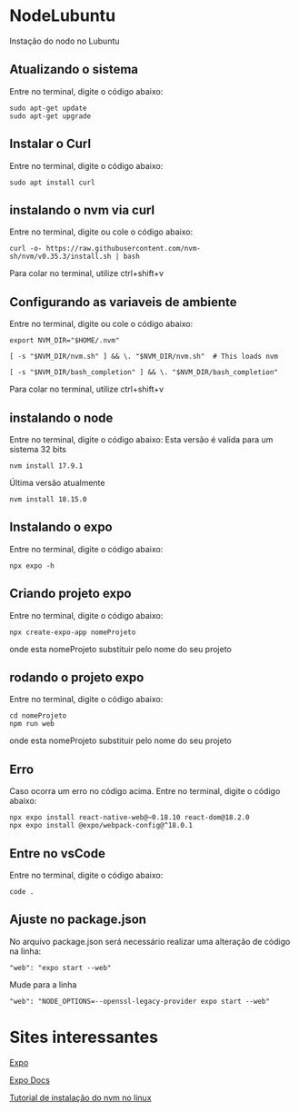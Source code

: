 # NodeLubuntu
Instação do nodo no Lubuntu


## Atualizando o sistema
Entre no terminal, digite o código abaixo:
```
sudo apt-get update
sudo apt-get upgrade
```

## Instalar o Curl
Entre no terminal, digite o código abaixo:
```
sudo apt install curl
```

## instalando o nvm via curl
Entre no terminal, digite ou cole o código abaixo:
```
curl -o- https://raw.githubusercontent.com/nvm-sh/nvm/v0.35.3/install.sh | bash
```
Para colar no terminal, utilize ctrl+shift+v

## Configurando as variaveis de ambiente
Entre no terminal, digite ou cole o código abaixo:
```
export NVM_DIR="$HOME/.nvm" 

[ -s "$NVM_DIR/nvm.sh" ] && \. "$NVM_DIR/nvm.sh"  # This loads nvm 

[ -s "$NVM_DIR/bash_completion" ] && \. "$NVM_DIR/bash_completion"
```
Para colar no terminal, utilize ctrl+shift+v

## instalando o node
Entre no terminal, digite o código abaixo:
Esta versão é valida para um sistema 32 bits
```
nvm install 17.9.1
```
Última versão atualmente
```
nvm install 18.15.0
```

## Instalando o expo
Entre no terminal, digite o código abaixo:
```
npx expo -h
```

## Criando projeto expo
Entre no terminal, digite o código abaixo:
```
npx create-expo-app nomeProjeto
```
onde esta nomeProjeto substituir pelo nome do seu projeto

## rodando o projeto expo
Entre no terminal, digite o código abaixo:
```
cd nomeProjeto
npm run web
```
onde esta nomeProjeto substituir pelo nome do seu projeto

## Erro
Caso ocorra um erro no código acima.
Entre no terminal, digite o código abaixo:
```
npx expo install react-native-web@~0.18.10 react-dom@18.2.0 
npx expo install @expo/webpack-config@^18.0.1
```

## Entre no vsCode
Entre no terminal, digite o código abaixo:
```
code .
```

## Ajuste no package.json
No arquivo package.json será necessário realizar uma alteração de código na linha:
``` 
"web": "expo start --web"
```
Mude para a linha
```
"web": "NODE_OPTIONS=--openssl-legacy-provider expo start --web"
```

# Sites interessantes

[Expo](https://expo.dev/)

[Expo Docs](https://docs.expo.dev/)

[Tutorial de instalação do nvm no linux](https://www.freecodecamp.org/portuguese/news/como-instalar-o-nodejs-no-ubuntu-e-atualizar-o-npm-para-a-versao-mais-recente/)

